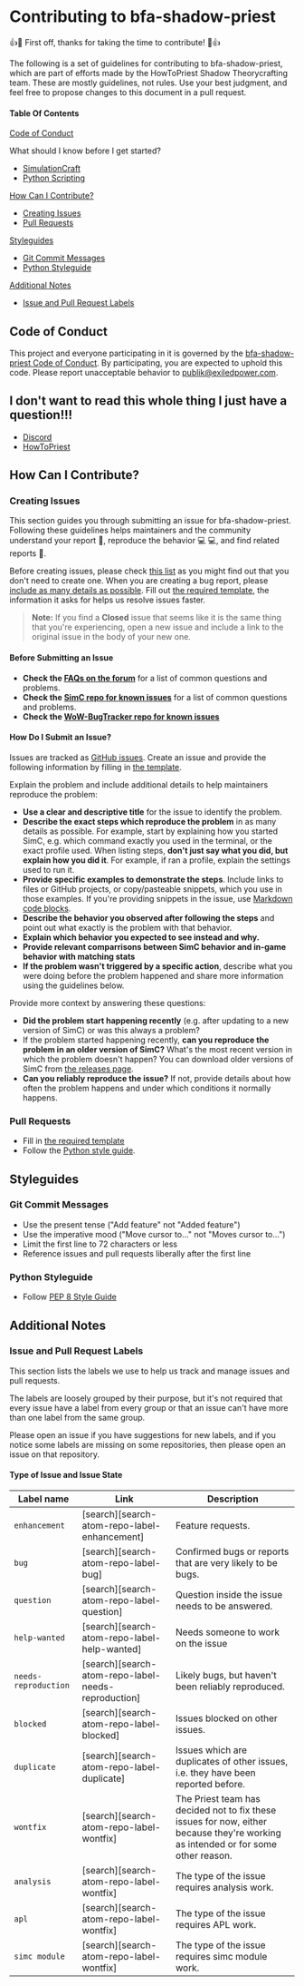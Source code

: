 # Contributing to bfa-shadow-priest

:+1::tada: First off, thanks for taking the time to contribute! :tada::+1:

The following is a set of guidelines for contributing to bfa-shadow-priest, which are part of efforts made by the HowToPriest Shadow Theorycrafting team. These are mostly guidelines, not rules. Use your best judgment, and feel free to propose changes to this document in a pull request.

#### Table Of Contents

[Code of Conduct](#code-of-conduct)

What should I know before I get started?
  * [SimulationCraft](https://github.com/simulationcraft/simc)
  * [Python Scripting](https://medium.com/the-renaissance-developer/python-101-the-basics-441136fb7cc3)

[How Can I Contribute?](#how-can-i-contribute)
  * [Creating Issues](#before-submitting-an-issue)
  * [Pull Requests](#pull-requests)

[Styleguides](#styleguides)
  * [Git Commit Messages](#git-commit-messages)
  * [Python Styleguide](#python-styleguide)

[Additional Notes](#additional-notes)
  * [Issue and Pull Request Labels](#issue-and-pull-request-labels)

## Code of Conduct

This project and everyone participating in it is governed by the [bfa-shadow-priest Code of Conduct](CODE_OF_CONDUCT.md). By participating, you are expected to uphold this code. Please report unacceptable behavior to [publik@exiledpower.com](mailto:publik@exiledpower.com).

## I don't want to read this whole thing I just have a question!!!

* [Discord](https://discuss.atom.io)
* [HowToPriest](https://howtopriest.com/)

## How Can I Contribute?

### Creating Issues

This section guides you through submitting an issue for bfa-shadow-priest. Following these guidelines helps maintainers and the community understand your report :pencil:, reproduce the behavior :computer: :computer:, and find related reports :mag_right:.

Before creating issues, please check [this list](#before-submitting-an-issue) as you might find out that you don't need to create one. When you are creating a bug report, please [include as many details as possible](#how-do-i-submit-an-issue?). Fill out [the required template](ISSUE_TEMPLATE.md), the information it asks for helps us resolve issues faster.

> **Note:** If you find a **Closed** issue that seems like it is the same thing that you're experiencing, open a new issue and include a link to the original issue in the body of your new one.

#### Before Submitting an Issue

* **Check the [FAQs on the forum](https://discuss.atom.io/c/faq)** for a list of common questions and problems.
* **Check the [SimC repo for known issues](https://github.com/simulationcraft/simc/issues)** for a list of common questions and problems.
* **Check the [WoW-BugTracker repo for known issues](https://github.com/SimCMinMax/WoW-BugTracker/issues)**

#### How Do I Submit an Issue?

Issues are tracked as [GitHub issues](https://guides.github.com/features/issues/). Create an issue and provide the following information by filling in [the template](ISSUE_TEMPLATE.md).

Explain the problem and include additional details to help maintainers reproduce the problem:

* **Use a clear and descriptive title** for the issue to identify the problem.
* **Describe the exact steps which reproduce the problem** in as many details as possible. For example, start by explaining how you started SimC, e.g. which command exactly you used in the terminal, or the exact profile used. When listing steps, **don't just say what you did, but explain how you did it**. For example, if ran a profile, explain the settings used to run it.
* **Provide specific examples to demonstrate the steps**. Include links to files or GitHub projects, or copy/pasteable snippets, which you use in those examples. If you're providing snippets in the issue, use [Markdown code blocks](https://help.github.com/articles/markdown-basics/#multiple-lines).
* **Describe the behavior you observed after following the steps** and point out what exactly is the problem with that behavior.
* **Explain which behavior you expected to see instead and why.**
* **Provide relevant comparrisons between SimC behavior and in-game behavior with matching stats**
* **If the problem wasn't triggered by a specific action**, describe what you were doing before the problem happened and share more information using the guidelines below.

Provide more context by answering these questions:

* **Did the problem start happening recently** (e.g. after updating to a new version of SimC) or was this always a problem?
* If the problem started happening recently, **can you reproduce the problem in an older version of SimC?** What's the most recent version in which the problem doesn't happen? You can download older versions of SimC from [the releases page](http://downloads.simulationcraft.org/?C=M;O=D).
* **Can you reliably reproduce the issue?** If not, provide details about how often the problem happens and under which conditions it normally happens.

### Pull Requests

* Fill in [the required template](PULL_REQUEST_TEMPLATE.md)
* Follow the [Python style guide](#python-styleguide).

## Styleguides

### Git Commit Messages

* Use the present tense ("Add feature" not "Added feature")
* Use the imperative mood ("Move cursor to..." not "Moves cursor to...")
* Limit the first line to 72 characters or less
* Reference issues and pull requests liberally after the first line

### Python Styleguide

* Follow [PEP 8 Style Guide](https://www.python.org/dev/peps/pep-0008/?)

## Additional Notes

### Issue and Pull Request Labels

This section lists the labels we use to help us track and manage issues and pull requests.

The labels are loosely grouped by their purpose, but it's not required that every issue have a label from every group or that an issue can't have more than one label from the same group.

Please open an issue if you have suggestions for new labels, and if you notice some labels are missing on some repositories, then please open an issue on that repository.

#### Type of Issue and Issue State

| Label name | Link | Description |
| ---------- | ---- | ----------- |
| `enhancement` | [search][search-atom-repo-label-enhancement] | Feature requests. |
| `bug` | [search][search-atom-repo-label-bug] | Confirmed bugs or reports that are very likely to be bugs. |
| `question` | [search][search-atom-repo-label-question] | Question inside the issue needs to be answered. |
| `help-wanted` | [search][search-atom-repo-label-help-wanted] | Needs someone to work on the issue |
| `needs-reproduction` | [search][search-atom-repo-label-needs-reproduction] | Likely bugs, but haven't been reliably reproduced. |
| `blocked` | [search][search-atom-repo-label-blocked] | Issues blocked on other issues. |
| `duplicate` | [search][search-atom-repo-label-duplicate] | Issues which are duplicates of other issues, i.e. they have been reported before. |
| `wontfix` | [search][search-atom-repo-label-wontfix] | The Priest team has decided not to fix these issues for now, either because they're working as intended or for some other reason. |
| `analysis` | [search][search-atom-repo-label-wontfix] | The type of the issue requires analysis work. |
| `apl` | [search][search-atom-repo-label-wontfix] | The type of the issue requires APL work. |
| `simc module` | [search][search-atom-repo-label-wontfix] | The type of the issue requires simc module work. |
